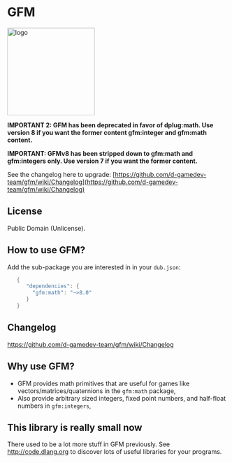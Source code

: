 # GFM

<img alt="logo" src="https://cdn.combinatronics.com/p0nce/gfm/master/logo.svg" width="200">


**IMPORTANT 2: GFM has been deprecated in favor of dplug:math. Use version 8 if you want the former content gfm:integer and gfm:math content.**

**IMPORTANT: GFMv8 has been stripped down to gfm:math and gfm:integers only. Use version 7 if you want the former content.**

See the changelog here to upgrade: [https://github.com/d-gamedev-team/gfm/wiki/Changelog](https://github.com/d-gamedev-team/gfm/wiki/Changelog)


## License

Public Domain (Unlicense).


## How to use GFM?

Add the sub-package you are interested in in your `dub.json`:
```d
   {
      "dependencies": {
        "gfm:math": "~>8.0"
      }
   }
```

## Changelog

https://github.com/d-gamedev-team/gfm/wiki/Changelog

## Why use GFM?
  * GFM provides math primitives that are useful for games like vectors/matrices/quaternions in the `gfm:math` package,
  * Also provide arbitrary sized integers, fixed point numbers, and half-float numbers in `gfm:integers`,


## This library is really small now

There used to be a lot more stuff in GFM previously.
See http://code.dlang.org to discover lots of useful libraries for your programs.
